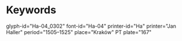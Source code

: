 # Keywords
glyph-id="Ha-04_0302"
font-id="Ha-04"
printer-id="Ha"
printer="Jan Haller"
period="1505–1525"
place="Kraków"
PT plate="167"
